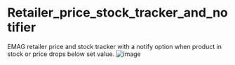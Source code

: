# Retailer_price_stock_tracker_and_notifier

EMAG retailer price and stock tracker with a notify option when product in stock or price drops below set value.
![image](https://user-images.githubusercontent.com/17780107/222948913-15cf7898-1be7-4e71-a6fe-7e5d6df8066f.png)
